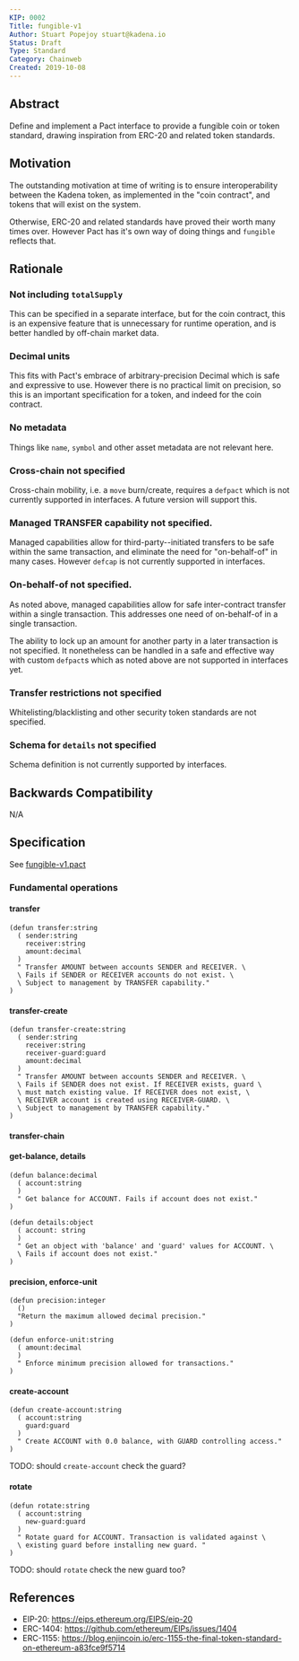 ```yaml
---
KIP: 0002
Title: fungible-v1
Author: Stuart Popejoy stuart@kadena.io
Status: Draft
Type: Standard
Category: Chainweb
Created: 2019-10-08
---
```


## Abstract

Define and implement a Pact interface to provide a fungible coin or token standard, drawing inspiration
from ERC-20 and related token standards.


## Motivation

The outstanding motivation at time of writing is to ensure interoperability between the Kadena token,
as implemented in the "coin contract", and tokens that will exist on the system.

Otherwise, ERC-20 and related standards have proved their worth many times over. However Pact has
it's own way of doing things and `fungible` reflects that.

## Rationale

### Not including `totalSupply`
This can be specified in a separate interface, but for the coin contract, this is an expensive feature
that is unnecessary for runtime operation, and is better handled by off-chain market data.

### Decimal units
This fits with Pact's embrace of arbitrary-precision Decimal which is safe and expressive to use. However
there is no practical limit on precision, so this is an important specification for a token, and indeed
for the coin contract.

### No metadata
Things like `name`, `symbol` and other asset metadata are not relevant here.

### Cross-chain not specified
Cross-chain mobility, i.e. a `move` burn/create, requires a `defpact` which is not currently
supported in interfaces. A future version will support this.

### Managed TRANSFER capability not specified.
Managed capabilities allow for third-party--initiated transfers to be safe within the same transaction,
and eliminate the need for "on-behalf-of" in many cases. However `defcap` is not currently
supported in interfaces.

### On-behalf-of not specified.
As noted above, managed capabilities allow for safe inter-contract transfer within a single transaction.
This addresses one need of on-behalf-of in a single transaction.

The ability to lock up an amount for another party in a later transaction is not specified.
It nonetheless can be handled in a safe and effective way with custom `defpact`s which as noted
above are not supported in interfaces yet.

### Transfer restrictions not specified

Whitelisting/blacklisting and other security token standards are not specified.

### Schema for `details` not specified

Schema definition is not currently supported by interfaces.



## Backwards Compatibility

N/A

## Specification

See [fungible-v1.pact](kip-0002/fungible-v1.pact)

### Fundamental operations

#### transfer

```
(defun transfer:string
  ( sender:string
    receiver:string
    amount:decimal
  )
  " Transfer AMOUNT between accounts SENDER and RECEIVER. \
  \ Fails if SENDER or RECEIVER accounts do not exist. \
  \ Subject to management by TRANSFER capability."
)
```

#### transfer-create

```
(defun transfer-create:string
  ( sender:string
    receiver:string
    receiver-guard:guard
    amount:decimal
  )
  " Transfer AMOUNT between accounts SENDER and RECEIVER. \
  \ Fails if SENDER does not exist. If RECEIVER exists, guard \
  \ must match existing value. If RECEIVER does not exist, \
  \ RECEIVER account is created using RECEIVER-GUARD. \
  \ Subject to management by TRANSFER capability."
)
```

#### transfer-chain

#### get-balance, details

```
(defun balance:decimal
  ( account:string
  )
  " Get balance for ACCOUNT. Fails if account does not exist."
)

(defun details:object
  ( account: string
  )
  " Get an object with 'balance' and 'guard' values for ACCOUNT. \
  \ Fails if account does not exist."
)
```

#### precision, enforce-unit

```
(defun precision:integer
  ()
  "Return the maximum allowed decimal precision."
)

(defun enforce-unit:string
  ( amount:decimal
  )
  " Enforce minimum precision allowed for transactions."
)
```

#### create-account

```
(defun create-account:string
  ( account:string
    guard:guard
  )
  " Create ACCOUNT with 0.0 balance, with GUARD controlling access."
)
```

TODO: should `create-account` check the guard?

#### rotate

```
(defun rotate:string
  ( account:string
    new-guard:guard
  )
  " Rotate guard for ACCOUNT. Transaction is validated against \
  \ existing guard before installing new guard. "
)
```

TODO: should `rotate` check the new guard too?


## References
* EIP-20: <https://eips.ethereum.org/EIPS/eip-20>
* ERC-1404: <https://github.com/ethereum/EIPs/issues/1404>
* ERC-1155: <https://blog.enjincoin.io/erc-1155-the-final-token-standard-on-ethereum-a83fce9f5714>
